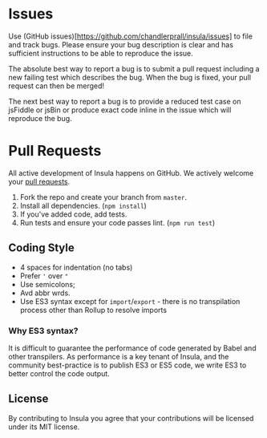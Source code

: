 # Issues

Use (GitHub issues)[https://github.com/chandlerprall/insula/issues] to file and track bugs. Please ensure your bug description is clear and has sufficient instructions to be able to reproduce the issue.

The absolute best way to report a bug is to submit a pull request including a new failing test which describes the bug. When the bug is fixed, your pull request can then be merged!

The next best way to report a bug is to provide a reduced test case on jsFiddle or jsBin or produce exact code inline in the issue which will reproduce the bug.

# Pull Requests

All active development of Insula happens on GitHub. We actively welcome your [pull requests](https://help.github.com/articles/creating-a-pull-request).

 1. Fork the repo and create your branch from `master`.
 2. Install all dependencies. (`npm install`)
 3. If you've added code, add tests.
 5. Run tests and ensure your code passes lint. (`npm run test`)

## Coding Style

* 4 spaces for indentation (no tabs)
* Prefer `'` over `"`
* Use semicolons;
* Avd abbr wrds.
* Use ES3 syntax except for `import`/`export` - there is no transpilation process other than Rollup to resolve imports

### Why ES3 syntax?

It is difficult to guarantee the performance of code generated by Babel and other transpilers. As performance is a key tenant of Insula, and the community best-practice is to publish ES3 or ES5 code, we write ES3 to better control the code output.

## License

By contributing to Insula you agree that your contributions will be licensed under its MIT license.
